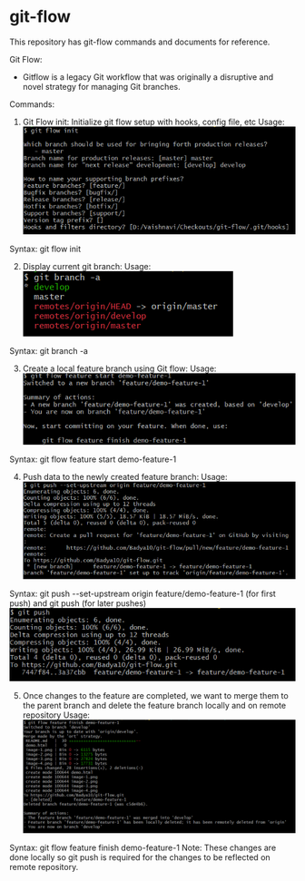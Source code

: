 # git-flow
This repository has git-flow commands and documents for reference.

Git Flow:
- Gitflow is a legacy Git workflow that was originally a disruptive and novel strategy for managing Git branches. 

Commands:

1. Git Flow init: Initialize git flow setup with hooks, config file, etc
Usage: ![Git init command usage](image.png)

Syntax: git flow init

2. Display current git branch:
Usage:![Git current branch](image-1.png)

Syntax: git branch -a

3. Create a local feature branch using Git flow:
Usage:![Create branch using Git flow](image-2.png)

Syntax: git flow feature start demo-feature-1

4. Push data to the newly created feature branch:
Usage:![Git push on branch created using git flow](image-3.png)

Syntax: git push --set-upstream origin feature/demo-feature-1 (for first push) and
git push (for later pushes)
![With simple git push](image-4.png)

5. Once changes to the feature are completed, we want to merge them to the parent branch and delete the feature branch locally and on remote repository
Usage:![Git flow finish example](image-5.png)

Syntax: git flow feature finish demo-feature-1
Note: These changes are done locally so git push is required for the changes to be reflected on remote repository.




